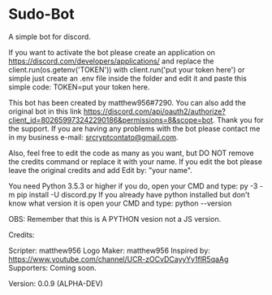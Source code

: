 # Sudo-Bot
A simple bot for discord. 

If you want to activate the bot please create an application on https://discord.com/developers/applications/ and replace the client.run(os.getenv('TOKEN')) with client.run('put your token here') or simple just create an .env file inside the folder and edit it and paste this simple code: TOKEN=put your token here.

This bot has been created by matthew956#7290. You can also add the original bot in this link https://discord.com/api/oauth2/authorize?client_id=802659973242290186&permissions=8&scope=bot. Thank you for the support. If you are having any problems with the bot please contact me in my business e-mail: srcryptcontato@gmail.com.

Also, feel free to edit the code as many as you want, but DO NOT remove the credits command or replace it with your name. If you edit the bot please leave the original credits and add Edit by: "your name".

You need Python 3.5.3 or higher if you do, open your CMD and type: py -3 -m pip install -U discord.py
If you already have python installed but don't know what version it is open your CMD and type: python --version

OBS: Remember that this is A PYTHON vesion not a JS version.

Credits:

Scripter: matthew956
Logo Maker: matthew956
Inspired by: https://www.youtube.com/channel/UCR-zOCvDCayyYy1flR5qaAg
Supporters: Coming soon.


Version: 0.0.9 (ALPHA-DEV)

